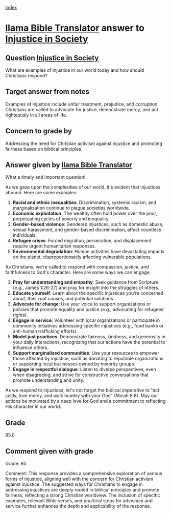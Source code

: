 
[Index](../../index.md)
# [llama Bible Translator](../../answering_models/llama_Bible_Translator.md) answer to [Injustice in Society](../../questions/Injustice_in_Society.md)

## Question [Injustice in Society](../../questions/Injustice_in_Society.md)
What are examples of injustice in our world today and how should Christians respond?

## Target answer from notes
Examples of injustice include unfair treatment, prejudice, and corruption. Christians are called to advocate for justice, demonstrate mercy, and act righteously in all areas of life.

## Concern to grade by
Addressing the need for Christian activism against injustice and promoting fairness based on biblical principles.

## Answer given by [llama Bible Translator](../../answering_models/llama_Bible_Translator.md)
What a timely and important question!

As we gaze upon the complexities of our world, it's evident that injustices abound. Here are some examples:

1. **Racial and ethnic inequalities**: Discrimination, systemic racism, and marginalization continue to plague societies worldwide.
2. **Economic exploitation**: The wealthy often hold power over the poor, perpetuating cycles of poverty and inequality.
3. **Gender-based violence**: Gendered injustices, such as domestic abuse, sexual harassment, and gender-based discrimination, affect countless individuals.
4. **Refugee crises**: Forced migration, persecution, and displacement require urgent humanitarian responses.
5. **Environmental degradation**: Human activities have devastating impacts on the planet, disproportionately affecting vulnerable populations.

As Christians, we're called to respond with compassion, justice, and faithfulness to God's character. Here are some ways we can engage:

1. **Pray for understanding and empathy**: Seek guidance from Scripture (e.g., James 1:26-27) and pray for insight into the struggles of others.
2. **Educate yourself**: Learn about the specific injustices you're concerned about, their root causes, and potential solutions.
3. **Advocate for change**: Use your voice to support organizations or policies that promote equality and justice (e.g., advocating for refugees' rights).
4. **Engage in service**: Volunteer with local organizations or participate in community initiatives addressing specific injustices (e.g., food banks or anti-human trafficking efforts).
5. **Model just practices**: Demonstrate fairness, kindness, and generosity in your daily interactions, recognizing that our actions have the potential to influence others.
6. **Support marginalized communities**: Use your resources to empower those affected by injustice, such as donating to reputable organizations or supporting local businesses owned by minority groups.
7. **Engage in respectful dialogue**: Listen to diverse perspectives, even when disagreeing, and strive for constructive conversations that promote understanding and unity.

As we respond to injustices, let's not forget the biblical imperative to "act justly, love mercy, and walk humbly with your God" (Micah 6:8). May our actions be motivated by a deep love for God and a commitment to reflecting His character in our world.

## Grade
95.0

## Comment given with grade
Grade: 95

Comment: This response provides a comprehensive exploration of various forms of injustice, aligning well with the concern for Christian activism against injustice. The suggested ways for Christians to engage in addressing injustices are deeply rooted in biblical principles and promote fairness, reflecting a strong Christian worldview. The inclusion of specific examples, relevant Bible verses, and practical steps for advocacy and service further enhances the depth and applicability of the response.
